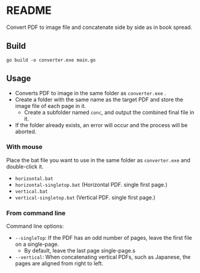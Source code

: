 # README

Convert PDF to image file and concatenate side by side as in book spread.

## Build

```
go build -o converter.exe main.go
```

## Usage

+ Converts PDF to image in the same folder as `converter.exe` .
+ Create a folder with the same name as the target PDF and store the image file of each page in it.
    + Create a subfolder named `conc`, and output the combined final file in it.
+ If the folder already exists, an error will occur and the process will be aborted.

### With mouse

Place the bat file you want to use in the same folder as `converter.exe` and double-click it.

+ `horizontal.bat`
+ `horizontal-singletop.bat` (Horizontal PDF. single first page.)
+ `vertical.bat`
+ `vertical-singletop.bat` (Vertical PDF. single first page.)

### From command line

Command line options:

+ `--singleTop`: If the PDF has an odd number of pages, leave the first file on a single-page.
    + By default, leave the last page single-page.s
+ `--vertical`: When concatenating vertical PDFs, such as Japanese, the pages are aligned from right to left.

